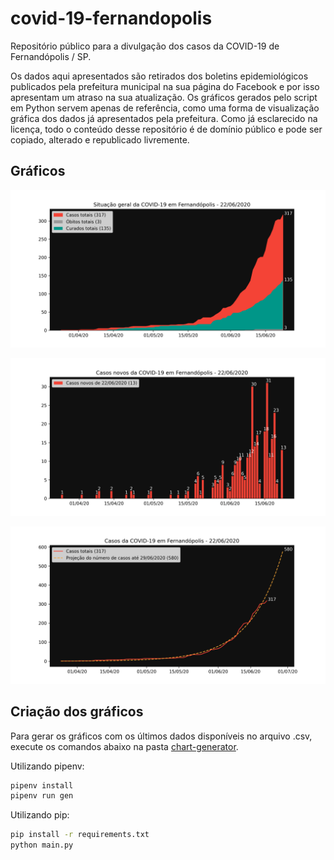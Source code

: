 # covid-19-fernandopolis

Repositório público para a divulgação dos casos da COVID-19 de Fernandópolis / SP.

Os dados aqui apresentados são retirados dos boletins epidemiológicos publicados pela prefeitura municipal na sua página do Facebook e por isso apresentam um atraso na sua atualização. Os gráficos gerados pelo script em Python servem apenas de referência, como uma forma de visualização gráfica dos dados já apresentados pela prefeitura. Como já esclarecido na licença, todo o conteúdo desse repositório é de domínio público e pode ser copiado, alterado e republicado livremente.

## Gráficos

![Gráfico de área da COVID-19](./images/area_chart.png)

![Gráfico em barras dos novos casos da COVID-19](./images/bar_chart.png)

![Gráfico de linha dos casos de COVID-19](./images/line_chart.png)

## Criação dos gráficos

Para gerar os gráficos com os últimos dados disponíveis no arquivo .csv, execute os comandos abaixo na pasta [chart-generator](./chart-generator).

Utilizando pipenv:

```sh
pipenv install
pipenv run gen
```

Utilizando pip:

```sh
pip install -r requirements.txt
python main.py
```
